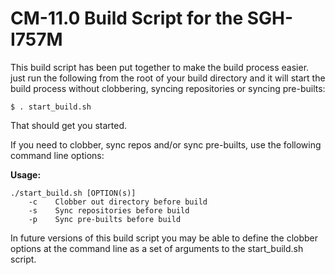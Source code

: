 CM-11.0 Build Script for the SGH-I757M
========================================

This build script has been put together to make the build process easier. just run the following from the root of your build directory and it will start the build process without clobbering, syncing repositories or syncing pre-builts:

```````````````````
$ . start_build.sh
```````````````````
  
That should get you started.

If you need to clobber, sync repos and/or sync pre-builts, use the following command line options:

**Usage:**
```````````````````
./start_build.sh [OPTION(s)]
    -c    Clobber out directory before build
    -s    Sync repositories before build
    -p    Sync pre-builts before build
```````````````````

In future versions of this build script you may be able to define the clobber options at the command line as a set of arguments to the start_build.sh script.
